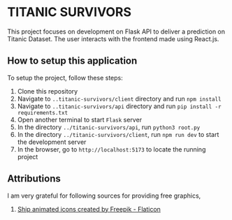 # TITANIC SURVIVORS

This project focuses on development on Flask API to deliver a prediction on Titanic Dataset. The user interacts with the frontend made using React.js.

## How to setup this application

To setup the project, follow these steps:
1. Clone this repository
2. Navigate to `..titanic-survivors/client` directory and run `npm install`
3. Navigate to `..titanic-survivors/api` directory and run `pip install -r requirements.txt`
4. Open another terminal to start `Flask` server
5. In the directory `../titanic-survivors/api`, run `python3 root.py`
6. In the directory `../titanic-survivors/client`, run `npm run dev` to start the development server
7. In the browser, go to `http://localhost:5173` to locate the running project

## Attributions

I am very grateful for following sources for providing free graphics,
1. <a href="https://www.flaticon.com/free-animated-icons/ship" title="ship animated icons">Ship animated icons created by Freepik - Flaticon</a>